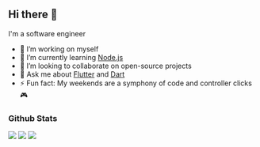## Hi there 👋

I'm a software engineer

- 🔭 I’m working on myself
- 🌱 I’m currently learning [Node.js](https://nodejs.org/)
- 👯 I’m looking to collaborate on open-source projects
- 💬 Ask me about [Flutter](https://flutter.dev) and [Dart](https://dart.dev)
- ⚡ Fun fact: My weekends are a symphony of code and controller clicks 🎮

### Github Stats

<img src="http://github-readme-streak-stats.herokuapp.com?user=abhakhand&theme=nightowl">
<img src="https://github-readme-stats.vercel.app/api/top-langs/?username=abhakhand&hide=css,html&theme=nightowl&layout=donut">
<img src="https://github-readme-stats.vercel.app/api?username=abhakhand&&show_icons=true&theme=nightowl&line_height=35&count_private=true">
